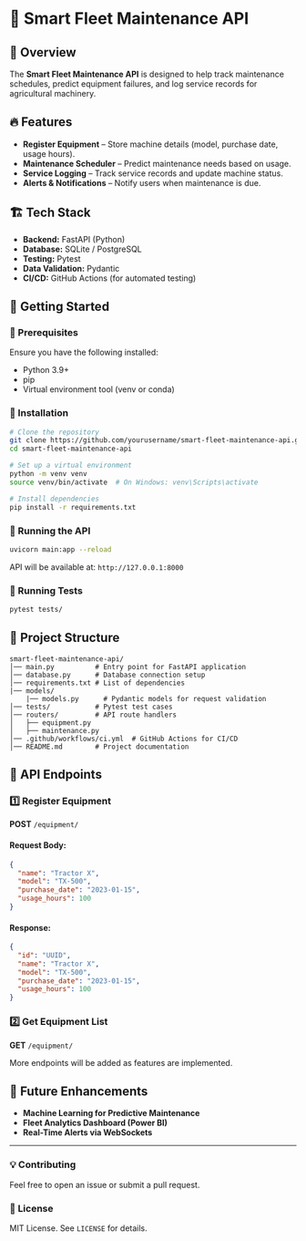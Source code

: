 # 🚜 Smart Fleet Maintenance API

## 📌 Overview
The **Smart Fleet Maintenance API** is designed to help track maintenance schedules, predict equipment failures, and log service records for agricultural machinery.

## 🔥 Features
- **Register Equipment** – Store machine details (model, purchase date, usage hours).
- **Maintenance Scheduler** – Predict maintenance needs based on usage.
- **Service Logging** – Track service records and update machine status.
- **Alerts & Notifications** – Notify users when maintenance is due.

## 🏗️ Tech Stack
- **Backend:** FastAPI (Python)
- **Database:** SQLite / PostgreSQL
- **Testing:** Pytest
- **Data Validation:** Pydantic
- **CI/CD:** GitHub Actions (for automated testing)

## 🏁 Getting Started

### **🔹 Prerequisites**
Ensure you have the following installed:
- Python 3.9+
- pip
- Virtual environment tool (venv or conda)

### **🔹 Installation**
```bash
# Clone the repository
git clone https://github.com/yourusername/smart-fleet-maintenance-api.git
cd smart-fleet-maintenance-api

# Set up a virtual environment
python -m venv venv
source venv/bin/activate  # On Windows: venv\Scripts\activate

# Install dependencies
pip install -r requirements.txt
```

### **🔹 Running the API**
```bash
uvicorn main:app --reload
```
API will be available at: `http://127.0.0.1:8000`

### **🔹 Running Tests**
```bash
pytest tests/
```

## 📂 Project Structure
```
smart-fleet-maintenance-api/
│── main.py          # Entry point for FastAPI application
│── database.py      # Database connection setup
│── requirements.txt # List of dependencies
|── models/
    |── models.py      # Pydantic models for request validation
│── tests/           # Pytest test cases
│── routers/         # API route handlers
│   ├── equipment.py
│   ├── maintenance.py
│── .github/workflows/ci.yml  # GitHub Actions for CI/CD
│── README.md        # Project documentation
```

## 🚀 API Endpoints
### 1️⃣ Register Equipment
**POST** `/equipment/`
#### Request Body:
```json
{
  "name": "Tractor X",
  "model": "TX-500",
  "purchase_date": "2023-01-15",
  "usage_hours": 100
}
```
#### Response:
```json
{
  "id": "UUID",
  "name": "Tractor X",
  "model": "TX-500",
  "purchase_date": "2023-01-15",
  "usage_hours": 100
}
```

### 2️⃣ Get Equipment List
**GET** `/equipment/`

More endpoints will be added as features are implemented.

## 📌 Future Enhancements
- **Machine Learning for Predictive Maintenance**
- **Fleet Analytics Dashboard (Power BI)**
- **Real-Time Alerts via WebSockets**

---
### 💡 Contributing
Feel free to open an issue or submit a pull request.

### 📜 License
MIT License. See `LICENSE` for details.


